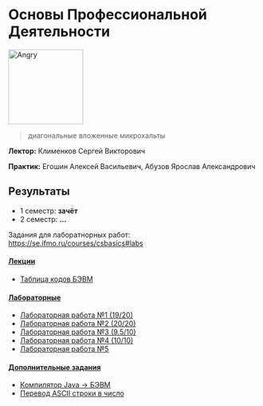 # Основы Профессиональной Деятельности

<img alt="Angry" src="https://github.com/maxbarsukov/itmo/blob/master/.docs/angry2.gif" height="150">

> диагональные вложенные микрохальты

**Лектор:** Клименков Сергей Викторович

**Практик:** Егошин Алексей Васильевич, Абузов Ярослав Александрович

## Результаты

- 1 семестр: **зачёт**
- 2 семестр: **...**

Задания для лаборатнорных работ: https://se.ifmo.ru/courses/csbasics#labs

#### [Лекции](./%D0%BB%D0%B5%D0%BA%D1%86%D0%B8%D0%B8)
- [Таблица кодов БЭВМ](./%D0%BB%D0%B5%D0%BA%D1%86%D0%B8%D0%B8/%D0%A2%D0%B0%D0%B1%D0%BB%D0%B8%D1%86%D0%B0%20%D0%BA%D0%BE%D0%B4%D0%BE%D0%B2%20%D0%91%D0%AD%D0%92%D0%9C.pdf)

#### [Лабораторные](./%D0%BB%D0%B0%D0%B1%D0%BE%D1%80%D0%B0%D1%82%D0%BE%D1%80%D0%BD%D1%8B%D0%B5)

- [Лабораторная работа №1 (19/20)](./%D0%BB%D0%B0%D0%B1%D0%BE%D1%80%D0%B0%D1%82%D0%BE%D1%80%D0%BD%D1%8B%D0%B5/lab1)
- [Лабораторная работа №2 (20/20)](./%D0%BB%D0%B0%D0%B1%D0%BE%D1%80%D0%B0%D1%82%D0%BE%D1%80%D0%BD%D1%8B%D0%B5/lab2)
- [Лабораторная работа №3 (9.5/10)](./%D0%BB%D0%B0%D0%B1%D0%BE%D1%80%D0%B0%D1%82%D0%BE%D1%80%D0%BD%D1%8B%D0%B5/lab3)
- [Лабораторная работа №4 (10/10)](./%D0%BB%D0%B0%D0%B1%D0%BE%D1%80%D0%B0%D1%82%D0%BE%D1%80%D0%BD%D1%8B%D0%B5/lab4)
- [Лабораторная работа №5](./%D0%BB%D0%B0%D0%B1%D0%BE%D1%80%D0%B0%D1%82%D0%BE%D1%80%D0%BD%D1%8B%D0%B5/lab5)

#### [Дополнительные задания](./%D0%B4%D0%BE%D0%BF)

- [Компилятор Java → БЭВМ](https://github.com/itmo-corp/jbevm)
- [Перевод ASCII строки в число](./%D0%B4%D0%BE%D0%BF/%D0%BF%D0%B5%D1%80%D0%B5%D0%B2%D0%BE%D0%B4%20%D1%81%D1%82%D1%80%D0%BE%D0%BA%D0%B8%20%D0%B2%20%D1%87%D0%B8%D1%81%D0%BB%D0%BE.basm_mod)
